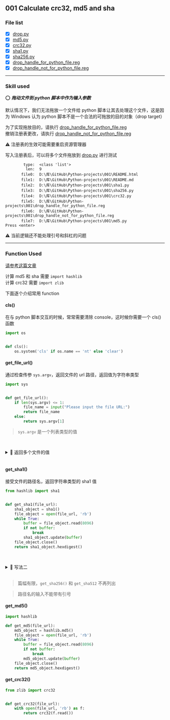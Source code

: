 ## 001 Calculate crc32, md5 and sha

### File list

- [x] [drop.py](drop.py)
- [x] [md5.py](md5.py)
- [x] [crc32.py](crc32.py)
- [x] [sha1.py](sha1.py)
- [x] [sha256.py](sha256.py)
- [x] [drop_handle_for_python_file.reg](drop_handle_for_python_file.reg "为Python文件注册DropHandle")
- [x] [drop_handle_not_for_python_file.reg](drop_handle_not_for_python_file.reg "为Python文件注册DropHandle（恢复）")

---

### Skill used

:o: ***拖动文件到 python 脚本中作为输入参数***

默认情况下，我们无法拖放一个文件给 python 脚本让其去处理这个文件，这是因为 Windows 认为 python 脚本不是一个合法的可拖放的目的对象（drop target）

为了实现拖放目的，请执行 [drop_handle_for_python_file.reg](drop_handle_for_python_file.reg "为Python文件注册DropHandle")  
撤销注册表更改，请执行 [drop_handle_not_for_python_file.reg](drop_handle_not_for_python_file.reg "为Python文件注册DropHandle（恢复）")

:warning: 注册表的生效可能需要重启资源管理器

写入注册表后，可以将多个文件拖放到 [drop.py](drop.py) 进行测试
```text
        type:  <class 'list'>
         len:  9
       file0:  D:\库\GitHub\Python-projects\001\README.html
       file1:  D:\库\GitHub\Python-projects\001\README.md
       file2:  D:\库\GitHub\Python-projects\001\sha1.py
       file3:  D:\库\GitHub\Python-projects\001\sha256.py
       file4:  D:\库\GitHub\Python-projects\001\crc32.py
       file5:  D:\库\GitHub\Python-projects\001\drop_handle_for_python_file.reg
       file6:  D:\库\GitHub\Python-projects\001\drop_handle_not_for_python_file.reg
       file7:  D:\库\GitHub\Python-projects\001\md5.py
Press <enter>
```

:warning: 当前逻辑还不能处理引号和斜杠的问题

---

### Function Used

[请参考这篇文章](http://blog.csdn.net/marshall001/article/details/50097705)


计算 md5 和 sha 需要 `import hashlib`  
计算 crc32 需要 `import zlib`

下面逐个介绍常用 function

#### cls()

在与 python 脚本交互的时候，常常需要清除 console，这时候你需要一个 cls() 函数

```python
import os


def cls():
    os.system('cls' if os.name == 'nt' else 'clear')
```

#### get_file_url()

通过检查传参 `sys.argv`，返回文件的 url 路径，返回值为字符串类型

```python
import sys


def get_file_url():
    if len(sys.argv) <= 1:
        file_name = input("Please input the file URL:")
        return file_name
    else:
        return sys.argv[1]
```

> `sys.argv` 是一个列表类型的值

&nbsp;<details><summary>:notebook_with_decorative_cover: 返回多个文件的值</summary>

> 通过检查传参 `sys.argv`，返回多个文件的 url 路径，返回值为列表类型

> 列表中的值类型为字符串

```python
import sys


def get_file_url():
    if len(sys.argv) == 1:
        file_name = input("Please input the file URL:")
        return [file_name]
    elif len(sys.argv) == 2:
        return [sys.argv[1]]
    else:
        return sys.argv[1:]
```
&nbsp;</details>
&nbsp;

#### get_sha1()

接受文件的路径名，返回字符串类型的 sha1 值

```python
from hashlib import sha1


def get_sha1(file_url):
    sha1_object = sha1()
    file_object = open(file_url, 'rb')
    while True:
        buffer = file_object.read(8096)
        if not buffer:
            break
        sha1_object.update(buffer)
    file_object.close()
    return sha1_object.hexdigest()
```

&nbsp;<details><summary>:notebook_with_decorative_cover: 写法二</summary>
```python
from hashlib import sha1


def get_sha1(file_url):
    sha1_object = sha1()
    with open(file_url, 'rb') as f:
        sha1_object.update(f.read())
    return sha1_object.hexdigest()
```
&nbsp;</details>
&nbsp;

> 篇幅有限，`get_sha256()` 和 `get_sha512` 不再列出

> 路径名的输入不能带有引号

#### get_md5()

```python
import hashlib

def get_md5(file_url):
    md5_object = hashlib.md5()
    file_object = open(file_url, 'rb')
    while True:
        buffer = file_object.read(8096)
        if not buffer:
            break
        md5_object.update(buffer)
    file_object.close()
    return md5_object.hexdigest()
```

#### get_crc32()

```python
from zlib import crc32


def get_crc32(file_url):
    with open(file_url, 'rb') as f:
        return crc32(f.read())
```



